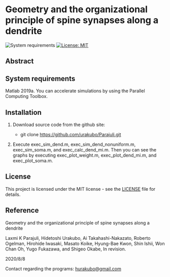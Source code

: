 # Geometry and the organizational principle of spine synapses along a dendrite

![System requirements](https://img.shields.io/badge/platform-matlab2019a%20or%20newer-green.svg)
[![License: MIT](https://img.shields.io/badge/license-MIT-blue.svg)](https://github.com/urakubo/Parajuli/blob/master/LICENSE)

## Abstract

## System requirements

Matlab 2019a. You can accelerate simulations by using the Parallel Computing Toolbox. 

## Installation

1. Download source code from the github site:

	- git clone https://github.com/urakubo/Parajuli.git

2. Execute exec_sim_dend.m, exec_sim_dend_nonuniform.m, exec_sim_soma.m, and exec_calc_dend_mi.m. 
 Then you can see the graphs by executing exec_plot_weight.m, exec_plot_dend_mi.m, and exec_plot_soma.m. 

## License

This project is licensed under the MIT license - see the [LICENSE](LICENSE) file for details.

## Reference
Geometry and the organizational principle of spine synapses along a dendrite

Laxmi K Parajuli, Hidetoshi Urakubo, Ai Takahashi-Nakazato, Roberto Ogelman, Hirohide Iwasaki, Masato Koike, Hyung-Bae Kwon, Shin Ishii, Won Chan Oh, Yugo Fukazawa, and Shigeo Okabe, In revision.

2020/8/8

Contact regarding the programs: hurakubo@gmail.com


